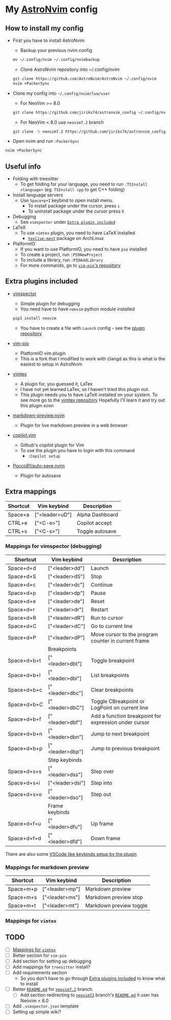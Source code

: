 # My [AstroNvim](https://github.com/AstroNvim/AstroNvim) config

## How to install my config

- First you have to install AstroNvim
  - Backup your previous nvim config

  ```bash
  mv ~/.config/nvim ~/.config/nvimbackup
  ```

  - Clone AstroNvim repository into ~/.config/nvim

  ```bash
  git clone https://github.com/AstroNvim/AstroNvim ~/.config/nvim
  nvim +PackerSync
  ```

- Clone my config into `~/.config/nvim/lua/user`
  - For NeoVim >= 8.0

  ```bash
  git clone https://github.com/jiriks74/astronvim_config ~/.config/nvim/lua/user
  ```

  - For NeoVim < 8.0 use `neovim7.2` branch

  ```bash
  git clone -b neovim7.2 https://github.com/jiriks74/astronvim_config ~/.config/nvim/lua/user
  ```

- Open nvim and run `:PackerSync`

```bash
nvim +PackerSync
```

## Useful info

- Folding with treesitter
  - To get folding for your language, you need to run
  `:TSInstall <language>` (eg. `TSInstall cpp` to get C++ folding)
- Install language servers
  - Use `Space+p+I` keybind to open install menu.
    - To install package under the cursor, press `i`
    - To uninstall package under the cursor press `X`
- Debugging
  - See `vimspector` under [`Extra plugin included`](#extra-plugins-included)
- LaTeX
  - To use `vimtex` plugin, you need to have LaTeX installed
    - [`texlive-most`](https://wiki.archlinux.org/title/TeX_Live#Installation) package on ArchLinux
- PlatformIO
  - If you want to use PlatformIO, you need to have `pio` installed
  - To create a project, run `:PIONewProject`
  - To include a library, run `:PIOAddLibrary`
  - For more commands, go to [`vim-pio`'s repository](https://github.com/jiriks74/vim-pio)

## Extra plugins included

- [vimspector](https://github.com/puremourning/vimspector)
  - Simple plugin for debugging
  - You need have to have `neovim` python module installed

  ```bash
  pip3 install neovim
  ```

  - You have to create a file with `Launch` config - see the [plugin repository](https://github.com/puremourning/vimspector)
- [vim-pio](https://github.com/jiriks74/vim-pio)
  - PlatformIO vim plugin
  - This is a fork that I modified to work with clangd as this is what is the
  easiest to setup in AstroNvim
- [vimtex](https://github.com/lervag/vimtex)
  - A plugin for, you guessed it, LaTex
  - I have not yet learned LaTex, so I haven't tried this plugin out.
  - This plugin needs you to have LaTeX installed on your system. To see more go to the [vimtex repository](https://github.com/lervag/vimtex)
  Hopefully I'll learn it and try out this plugin soon
- [markdown-preview.nvim](https://github.com/iamcco/markdown-preview.nvim)
  - Plugin for live markdown preview in a web browser
- [copilot.vim](https://github.com/github/copilot.vim)
  - Github's copilot plugin for Vim
  - To use the plugin you have to login with this command
    - `:Copilot setup`
- [Pocco81/auto-save.nvim](https://github.com/Pocco81/auto-save.nvim)
  - Plugin for autosave

## Extra mappings

| Shortcut |   Vim keybind    |    Description    |
|----------|------------------|-------------------|
| Space+a  | ["\<leader\>uD"] | Alpha Dashboard   |
| CTRL+e   | ["\<C-e\>"]      | Copilot accept    |
| CTRL+s   | ["\<C-s\>"]      | Toggle autosave   |

### Mappings for vimspector (debugging)

|   Shortcut  |    Vim keybind    |     Description    |
|-------------|-------------------|--------------------|
|  Space+d+d  | ["\<leader\>dd"]  | Launch             |
|  Space+d+S  | ["\<leader\>dS"]  | Stop               |
|  Space+d+c  | ["\<leader\>dc"]  | Continue           |
|  Space+d+p  | ["\<leader\>dp"]  | Pause              |
|  Space+d+e  | ["\<leader\>de"]  | Reset              |
|  Space+d+r  | ["\<leader\>dr"]  | Restart            |
|  Space+d+R  | ["\<leader\>dR"]  | Run to cursor      |
|  Space+d+C  | ["\<leader\>dC"]  | Go to current line |
|  Space+d+P  | ["\<leader\>dP"]  | Move cursor to the program counter in current frame |
|             | Breakpoints       |                    |
| Space+d+b+t | ["\<leader\>dbt"] | Toggle breakpoint  |
| Space+d+b+l | ["\<leader\>dbl"] | List breakpoints   |
| Space+d+b+c | ["\<leader\>dbc"] | Clear breakpoints  |
| Space+d+b+C | ["\<leader\>dbC"] | Toggle CBreakpoint or LogPoint on current line |
| Space+d+b+f | ["\<leader\>dbf"] | Add a function breakpoint for expression under cursor |
| Space+d+b+n | ["\<leader\>dbn"] | Jump to next breakpoint |
| Space+d+b+p | ["\<leader\>dbp"] | Jump to previous breakpoint |
|             | Step keybinds     |                    |
| Space+d+s+s | ["\<leader\>dss"] | Step over          |
| Space+d+s+i | ["\<leader\>dsi"] | Step into          |
| Space+d+s+o | ["\<leader\>dso"] | Step out           |
|             | Frame keybinds    |                    |
| Space+d+f+u | ["\<leader\>dfu"] | Up frame           |
| Space+d+f+d | ["\<leader\>dfd"] | Down frame         |

There are also some [VSCode like keybinds setup by the plugin](https://github.com/puremourning/vimspector#visual-studio--vscode)

### Mappings for markdown preview

| Shortcut  |   Vim keybind    |       Description       |
|-----------|------------------|-------------------------|
| Space+m+p | ["\<leader\>mp"] | Markdown preview        |
| Space+m+s | ["\<leader\>ms"] | Markdown preview stop   |
| Space+m+t | ["\<leader\>mt"] | Markdown preview toggle |

### Mappings for `vimtex`

## TODO

- [ ] [Mappings for `vimtex`](#mappings-for-vimtex)
- [ ] Better section for `vim-pio`
- [ ] Add section for setting up debugging
- [ ] Add mappings for `treesitter` install?
- [ ] Add requirements section
  - So you don't have to go through [Extra plugins included](#extra-plugins-included) to know what to install
- [ ] Better [`README.md`](https://github.com/jiriks74/astronvim_config/blob/neovim7.2/README.md)
  for [`neovim7.2`](https://github.com/jiriks74/astronvim_config/tree/neovim7.2) branch
  - [ ] Add section redirecting to [`neovim72`](https://github.com/jiriks74/astronvim_config/tree/neovim7.2)
  branch's [`README.md`](https://github.com/jiriks74/astronvim_config/blob/neovim7.2/README.md) it user has Neovim < 8.0
- [ ] Add `.vimspector.json` template
- [ ] Setting up simple wiki?
